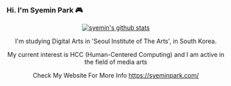 ### Hi. I'm Syemin Park  🎮

<div align="center">
  
 
[![syemin's github stats](https://github-readme-stats.vercel.app/api?username=syeminpark&show_icons=true&theme=calm)](https://github.com/syeminpark/github-readme-stats)

I'm studying Digital Arts in 'Seoul Institute of The Arts', in South Korea.

My current interest is HCC (Human-Centered Computing) and I am active in the field of media arts

Check My Website For More Info
  https://syeminpark.com/


